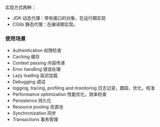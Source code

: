 实现方式两种：
*   JDK 动态代理：带有接口的对象，在运行期实现
*   CGlib 静态代理：在编译期实现。
### 使用场景
- Authentication 权限检查
- Caching 缓存
- Context passing 内容传递
- Error handling 错误处理
- Lazy loading 延迟加载
- Debugging 调试
- logging, tracing, profiling and monitoring 日志记录，跟踪，优化，校准
- Performance optimization 性能优化，效率检查
- Persistence 持久化
- Resource pooling 资源池
- Synchronization 同步
- Transactions 事务管理
